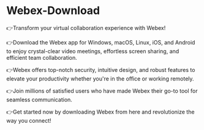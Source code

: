 # Webex-Download







👉Transform your virtual collaboration experience with Webex!

👉Download the Webex app for Windows, macOS, Linux, iOS, and Android to enjoy crystal-clear video meetings, effortless screen sharing, and efficient team collaboration.

👉Webex offers top-notch security, intuitive design, and robust features to elevate your productivity whether you're in the office or working remotely.

👉Join millions of satisfied users who have made Webex their go-to tool for seamless communication.

👉Get started now by downloading Webex from here and revolutionize the way you connect!
